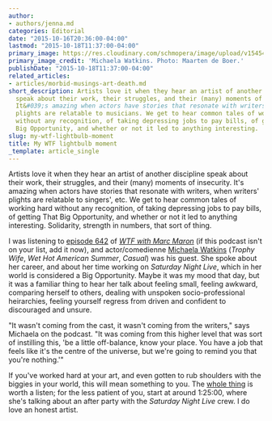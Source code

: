 ```yaml
---
author:
- authors/jenna.md
categories: Editorial
date: "2015-10-16T20:36:00-04:00"
lastmod: "2015-10-18T11:37:00-04:00"
primary_image: https://res.cloudinary.com/schmopera/image/upload/v1545409169/media/webhook-uploads/1445095203916/MichaelaWatkins---pc---Maarten-de-Boer.jpg.jpg
primary_image_credit: 'Michaela Watkins. Photo: Maarten de Boer.'
publishDate: "2015-10-18T11:37:00-04:00"
related_articles:
- articles/morbid-musings-art-death.md
short_description: Artists love it when they hear an artist of another discipline
  speak about their work, their struggles, and their (many) moments of insecurity.
  It&#039;s amazing when actors have stories that resonate with writers, when writers&#039;
  plights are relatable to musicians. We get to hear common tales of working hard
  without any recognition, of taking depressing jobs to pay bills, of getting That
  Big Opportunity, and whether or not it led to anything interesting.
slug: my-wtf-lightbulb-moment
title: My WTF lightbulb moment
_template: article_single
---
```


Artists love it when they hear an artist of another discipline speak about their work, their struggles, and their (many) moments of insecurity. It's amazing when actors have stories that resonate with writers, when writers' plights are relatable to singers', etc. We get to hear common tales of working hard without any recognition, of taking depressing jobs to pay bills, of getting That Big Opportunity, and whether or not it led to anything interesting. Solidarity, strength in numbers, that sort of thing.

I was listening to [episode 642](http://www.wtfpod.com/podcast/episodes/episode_642_-_michaela_watkins) of [*WTF with Marc Maron*](http://www.wtfpod.com/) (if this podcast isn't on your list, add it now), and actor/comedienne [Michaela Watkins](https://twitter.com/michaelaWat?ref_src=twsrc%5Egoogle%7Ctwcamp%5Eserp%7Ctwgr%5Eauthor) (*Trophy Wife*, *Wet Hot American Summer*, *Casual*) was his guest. She spoke about her career, and about her time working on *Saturday Night Live*, which in her world is considered a Big Opportunity. Maybe it was my mood that day, but it was a familiar thing to hear her talk about feeling small, feeling awkward, comparing herself to others, dealing with unspoken socio-professional heirarchies, feeling yourself regress from driven and confident to discouraged and unsure.

"It wasn't coming from the cast, it wasn't coming from the writers," says Michaela on the podcast. "It was coming from this higher level that was sort of instilling this, 'be a little off-balance, know your place. You have a job that feels like it's the centre of the universe, but we're going to remind you that you're nothing.'"

If you've worked hard at your art, and even gotten to rub shoulders with the biggies in your world, this will mean something to you. The [whole thing](http://www.wtfpod.com/podcast/episodes/episode_642_-_michaela_watkins) is worth a listen; for the less patient of you, start at around 1:25:00, where she's talking about an after party with the *Saturday Night Live* crew. I do love an honest artist.
